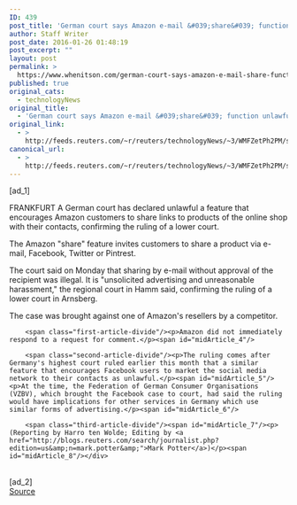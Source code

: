 ```yaml
---
ID: 439
post_title: 'German court says Amazon e-mail &#039;share&#039; function unlawful'
author: Staff Writer
post_date: 2016-01-26 01:48:19
post_excerpt: ""
layout: post
permalink: >
  https://www.whenitson.com/german-court-says-amazon-e-mail-share-function-unlawful/
published: true
original_cats:
  - technologyNews
original_title:
  - 'German court says Amazon e-mail &#039;share&#039; function unlawful'
original_link:
  - >
    http://feeds.reuters.com/~r/reuters/technologyNews/~3/WMFZetPh2PM/story01.htm
canonical_url:
  - >
    http://feeds.reuters.com/~r/reuters/technologyNews/~3/WMFZetPh2PM/story01.htm
---
```

 [ad_1]
<br><div id="articleText">
<span id="midArticle_start"/>

<span class="focusParagraph" readability="4"><p><span class="articleLocation">FRANKFURT</span> A German court has declared unlawful a feature that encourages Amazon customers to share links to products of the online shop with their contacts, confirming the ruling of a lower court.</p></span><span id="midArticle_0"/><p>The Amazon "share" feature invites customers to share a product via e-mail, Facebook, Twitter or Pintrest. </p><span id="midArticle_1"/><p>The court said on Monday that sharing by e-mail without approval of the recipient was illegal. It is "unsolicited advertising and unreasonable harassment," the regional court in Hamm said, confirming the ruling of a lower court in Arnsberg.</p><span id="midArticle_2"/><p>The case was brought against one of Amazon's resellers by a competitor.</p><span id="midArticle_3"/>
        
        <span class="first-article-divide"/><p>Amazon did not immediately respond to a request for comment.</p><span id="midArticle_4"/>
        
        <span class="second-article-divide"/><p>The ruling comes after Germany's highest court ruled earlier this month that a similar feature that encourages Facebook users to market the social media network to their contacts as unlawful.</p><span id="midArticle_5"/><p>At the time, the Federation of German Consumer Organisations (VZBV), which brought the Facebook case to court, had said the ruling would have implications for other services in Germany which use similar forms of advertising.</p><span id="midArticle_6"/>
        
        <span class="third-article-divide"/><span id="midArticle_7"/><p> (Reporting by Harro ten Wolde; Editing by <a href="http://blogs.reuters.com/search/journalist.php?edition=us&amp;n=mark.potter&amp;">Mark Potter</a>)</p><span id="midArticle_8"/></div>
<br>[ad_2]
<br><a href="http://feeds.reuters.com/~r/reuters/technologyNews/~3/WMFZetPh2PM/story01.htm">Source </a>